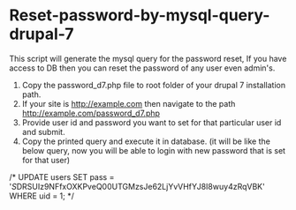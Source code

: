 # Reset-password-by-mysql-query-drupal-7
This script will generate the mysql query for the password reset, If you have access to DB  then you can reset the password of any user even admin's.  

1. Copy the password_d7.php file to root folder of your drupal 7 installation path.
2. If your site is http://example.com then navigate to the path http://example.com/password_d7.php
3. Provide user id and password  you want to set for that particular user id and submit.
4. Copy the printed query and execute it in database. (it will be like the below query, now you will be able to login with new password that is set for that user)

/* UPDATE users SET pass = '$S$DRSUIz9NFfxOXKPveQ00UTGMzsJe62LjYvVHfYJ8I8wuy4zRqVBK' WHERE uid = 1; */
